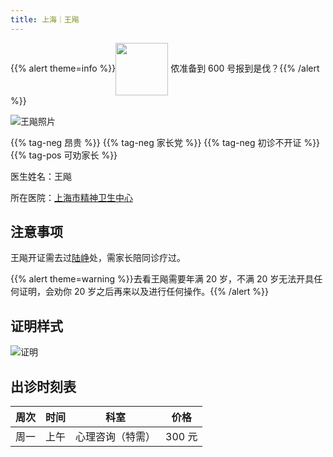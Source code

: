 ```yaml
---
title: 上海｜王飚
---
```


{{% alert theme=info %}}<img src="/images/wpnl.jpg" style="display:inline;height:6em;vertical-align: middle" /> 侬准备到 600 号报到是伐？{{% /alert %}}

![王飚照片](images/doctor/wang-biao.jpg)

{{% tag-neg 昂贵 %}} {{% tag-neg 家长党 %}} {{% tag-neg 初诊不开证 %}} {{% tag-pos 可劝家长 %}}

医生姓名：王飚

所在医院：[上海市精神卫生中心](https://www.amap.com/place/B0HR6N4LN1)

## 注意事项

王飚开证需去过<a href="../lu-zheng/">陆峥</a>处，需家长陪同诊疗过。

{{% alert theme=warning %}}去看王飚需要年满 20 岁，不满 20 岁无法开具任何证明，会劝你 20 岁之后再来以及进行任何操作。{{% /alert %}}

## 证明样式

![证明](images/doctor/wang-biao-zm.jpg)

## 出诊时刻表

| 周次 | 时间 |       科室       |  价格  |
| :--: | :--: | :--------------: | :----: |
| 周一 | 上午 | 心理咨询（特需） | 300 元 |
